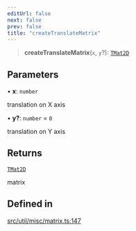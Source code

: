 ```yaml
---
editUrl: false
next: false
prev: false
title: "createTranslateMatrix"
---
```


> **createTranslateMatrix**(`x`, `y`?): [`TMat2D`](/api/type-aliases/tmat2d/)

## Parameters

• **x**: `number`

translation on X axis

• **y?**: `number` = `0`

translation on Y axis

## Returns

[`TMat2D`](/api/type-aliases/tmat2d/)

matrix

## Defined in

[src/util/misc/matrix.ts:147](https://github.com/fabricjs/fabric.js/blob/c093e29e73123dafcfa091ff4d5e04e690bb796e/src/util/misc/matrix.ts#L147)
